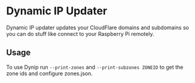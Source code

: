 # Dynamic IP Updater
Dynamic IP updater updates your CloudFlare domains and subdomains so you can do stuff like connect to your Raspberry Pi remotely.

## Usage
To use Dynip run `--print-zones` and `--print-subzones ZONEID` to get the zone ids and configure zones.json.
